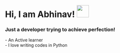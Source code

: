 <h1 align='left'>Hi, I am Abhinav! <img src="https://raw.githubusercontent.com/MartinHeinz/MartinHeinz/master/wave.gif" width="40px"> </h1>
<h3> Just a developer trying to achieve perfection! </h3>
<p> - An Active learner
<br>- I love writing codes in Python
</p>
